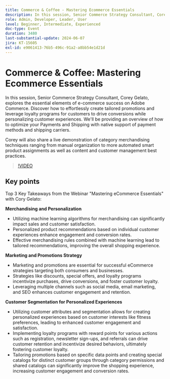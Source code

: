 ```yaml
---
title: Commerce & Coffee - Mastering Ecommerce Essentials
description: In this session, Senior Commerce Strategy Consultant, Corey Gelato, explores the essential elements of e-commerce success on Adobe Commerce. Discover how to effortlessly create tailored promotions and leverage loyalty programs for customers to drive conversions while personalizing customer experiences. We'll be providing an overview of how to optimize your Payments and Shipping with native support of payment methods and shipping carriers. Corey will also share a live demonstration of category merchandising techniques ranging from manual organization to more automated smart product assignments as well as content and customer management best practices.
role: Admin, Developer, Leader, User
level: Beginner, Intermediate, Experienced
doc-type: Event
duration: 3480
last-substantial-update: 2024-06-07
jira: KT-15605
exl-id: e9061413-76b5-496c-91a2-a8bb54e1d21d
---
```

# Commerce & Coffee: Mastering Ecommerce Essentials

In this session, Senior Commerce Strategy Consultant, Corey Gelato, explores the essential elements of e-commerce success on Adobe Commerce. Discover how to effortlessly create tailored promotions and leverage loyalty programs for customers to drive conversions while personalizing customer experiences. We'll be providing an overview of how to optimize your Payments and Shipping with native support of payment methods and shipping carriers. 

Corey will also share a live demonstration of category merchandising techniques ranging from manual organization to more automated smart product assignments as well as content and customer management best practices.

>[!VIDEO](https://video.tv.adobe.com/v/3429437/?learn=on)

## Key points

Top 3 Key Takeaways from the Webinar "Mastering eCommerce Essentials" with Cory Gelato:

**Merchandising and Personalization**

* Utilizing machine learning algorithms for merchandising can significantly impact sales and customer satisfaction. 
* Personalized product recommendations based on individual customer experiences enhance engagement and conversion rates. 
* Effective merchandising rules combined with machine learning lead to tailored recommendations, improving the overall shopping experience.

**Marketing and Promotions Strategy**

* Marketing and promotions are essential for successful eCommerce strategies targeting both consumers and businesses. 
* Strategies like discounts, special offers, and loyalty programs incentivize purchases, drive conversions, and foster customer loyalty.
* Leveraging multiple channels such as social media, email marketing, and SEO enhances customer engagement and retention. 

**Customer Segmentation for Personalized Experiences**

* Utilizing customer attributes and segmentation allows for creating personalized experiences based on customer interests like fitness preferences, leading to enhanced customer engagement and satisfaction. 
* Implementing loyalty programs with reward points for various actions such as registration, newsletter sign-ups, and referrals can drive customer retention and incentivize desired behaviors, ultimately fostering customer loyalty. 
* Tailoring promotions based on specific data points and creating special catalogs for distinct customer groups through category permissions and shared catalogs can significantly improve the shopping experience, increasing customer engagement and conversion rates. 